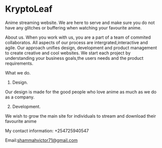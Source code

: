 # KryptoLeaf
Anime streaming website. We are here to serve and make sure you do not have any glitches or buffering when watching your favourite anime.


About us.
When you work with us, you are a part of a team  of commited collaboratos. All aspects of our process are intergrated,interactive and agile.
Our approach unifies design, development and product management to create creative and cool websites.
We start each project by understanding your business goals,the users needs and the product requirements.


What we do.
1. Design.

Our design is made for the good people who love anime as much as we do as a company.



2. Development.

We wish to grow the main site for individuals to stream and download their favourite anime


My contact information: +254725940547


Email:shammahvictor71@gmail.com
